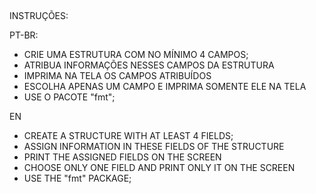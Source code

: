 ##
INSTRUÇÕES:

PT-BR:

- CRIE UMA ESTRUTURA COM NO MÍNIMO 4 CAMPOS;
- ATRIBUA INFORMAÇÕES NESSES CAMPOS DA ESTRUTURA
- IMPRIMA NA TELA OS CAMPOS ATRIBUÍDOS
- ESCOLHA APENAS UM CAMPO E IMPRIMA SOMENTE ELE NA TELA
- USE O PACOTE "fmt";

EN

- CREATE A STRUCTURE WITH AT LEAST 4 FIELDS;
- ASSIGN INFORMATION IN THESE FIELDS OF THE STRUCTURE
- PRINT THE ASSIGNED FIELDS ON THE SCREEN
- CHOOSE ONLY ONE FIELD AND PRINT ONLY IT ON THE SCREEN
- USE THE "fmt" PACKAGE;

##
